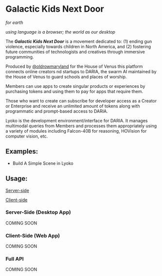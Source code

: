 # Galactic Kids Next Door

_for earth_

_using language is a browser; the world as our desktop_

The **_Galactic Kids Next Door_** is a movement dedicated to:
(1) ending gun violence, especially towards children in North America, and
(2) fostering future communities of technologists and creatives through immersive programming.

Produced by [@oldrowmaryland](https://instagram.com/oldrowmaryland) for the House of Venus this platform connects online creators nd startups to DARIA, the swarm AI maintained by the House of Venus to guard schools and places of worship.

Members can use apps to create singular products or experiences by purchasing tokens and using them to pay for apps that require them.

Those who want to create can subscribe for developer access as a Creator or Enterprise and receive an unlimited amount of tokens along with programmatic and prompt-based access to DARIA.

Lyoko is the development environment/interface for DARIA. It manages multimodal queries from Members and processes them appropriately using a variety of modules including Falcon-40B for reasoning, HOVision for computer vision, etc.

## Examples:

* Build A Simple Scene in Lyoko

## Usage:

[Server-side](#server-side)

[Client-side](#client-side)

### Server-Side (Desktop App)

COMING SOON

### Client-Side (Web App)

COMING SOON

### Full API

COMING SOON

